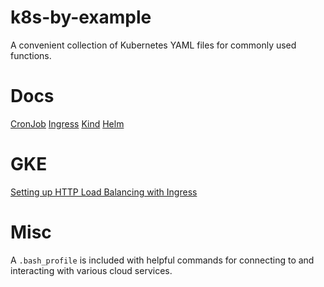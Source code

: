 # k8s-by-example
A convenient collection of Kubernetes YAML files for commonly used functions.

# Docs
[CronJob](https://kubernetes.io/docs/tasks/job/automated-tasks-with-cron-jobs/)
[Ingress](https://kubernetes.io/docs/concepts/services-networking/ingress/)
[Kind](https://kind.sigs.k8s.io/)
[Helm](https://helm.sh/docs/)

# GKE
[Setting up HTTP Load Balancing with Ingress](https://cloud.google.com/kubernetes-engine/docs/tutorials/http-balancer)

# Misc
A `.bash_profile` is included with helpful commands for connecting to and interacting with various cloud services. 
